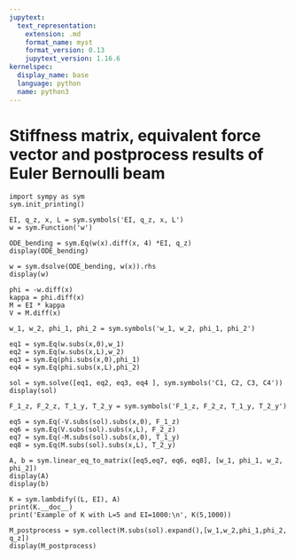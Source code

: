 ```yaml
---
jupytext:
  text_representation:
    extension: .md
    format_name: myst
    format_version: 0.13
    jupytext_version: 1.16.6
kernelspec:
  display_name: base
  language: python
  name: python3
---
```


# Stiffness matrix, equivalent force vector and postprocess results of Euler Bernoulli beam

```{code-cell} ipython3
import sympy as sym
sym.init_printing()
```

```{code-cell} ipython3
EI, q_z, x, L = sym.symbols('EI, q_z, x, L')
w = sym.Function('w')

ODE_bending = sym.Eq(w(x).diff(x, 4) *EI, q_z)
display(ODE_bending)
```

```{code-cell} ipython3
w = sym.dsolve(ODE_bending, w(x)).rhs
display(w)
```

```{code-cell} ipython3
phi = -w.diff(x)
kappa = phi.diff(x)
M = EI * kappa
V = M.diff(x)
```

```{code-cell} ipython3
w_1, w_2, phi_1, phi_2 = sym.symbols('w_1, w_2, phi_1, phi_2')

eq1 = sym.Eq(w.subs(x,0),w_1)
eq2 = sym.Eq(w.subs(x,L),w_2)
eq3 = sym.Eq(phi.subs(x,0),phi_1)
eq4 = sym.Eq(phi.subs(x,L),phi_2)

sol = sym.solve([eq1, eq2, eq3, eq4 ], sym.symbols('C1, C2, C3, C4'))
display(sol)
```

```{code-cell} ipython3
F_1_z, F_2_z, T_1_y, T_2_y = sym.symbols('F_1_z, F_2_z, T_1_y, T_2_y')

eq5 = sym.Eq(-V.subs(sol).subs(x,0), F_1_z)
eq6 = sym.Eq(V.subs(sol).subs(x,L), F_2_z)
eq7 = sym.Eq(-M.subs(sol).subs(x,0), T_1_y)
eq8 = sym.Eq(M.subs(sol).subs(x,L), T_2_y)
```

```{code-cell} ipython3
A, b = sym.linear_eq_to_matrix([eq5,eq7, eq6, eq8], [w_1, phi_1, w_2, phi_2])
display(A)
display(b)
```

```{code-cell} ipython3
K = sym.lambdify((L, EI), A)
print(K.__doc__)
print('Example of K with L=5 and EI=1000:\n', K(5,1000))
```

```{code-cell} ipython3
M_postprocess = sym.collect(M.subs(sol).expand(),[w_1,w_2,phi_1,phi_2, q_z])
display(M_postprocess)
```
